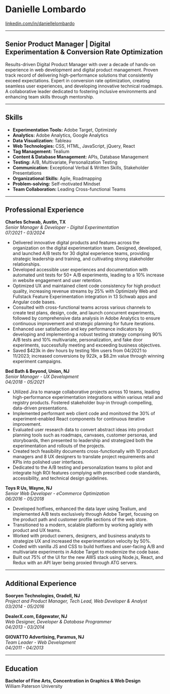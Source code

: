 # Danielle Lombardo
[linkedin.com/in/daniellelombardo](https://www.linkedin.com/in/daniellelombardo)

---

## Senior Product Manager | Digital Experimentation & Conversion Rate Optimization

Results-driven Digital Product Manager with over a decade of hands-on experience in web development and digital product management. Proven track record of delivering high-performance solutions that consistently exceed expectations. Expert in conversion rate optimization, creating seamless user experiences, and developing innovative technical roadmaps. A collaborative leader dedicated to fostering inclusive environments and enhancing team skills through mentorship.

---

## Skills

- **Experimentation Tools:** Adobe Target, Optimizely
- **Analytics:** Adobe Analytics, Google Analytics
- **Data Visualization:** Tableau
- **Web Technologies:** CSS, HTML, JavaScript, jQuery, React
- **Tag Management:** Tealium
- **Content & Database Management:** APIs, Database Management
- **Testing:** A/B, Multivariate, Personalization Testing
- **Communication:** Exceptional Verbal & Written Skills, Stakeholder Presentations
- **Organizational Skills:** Agile, Roadmapping
- **Problem-solving:** Self-motivated Mindset
- **Team Collaboration:** Leading Cross-functional Teams

---

## Professional Experience

**Charles Schwab, Austin, TX**  
*Senior Manager & Developer - Digital Experimentation*  
*07/2021 - 03/2024*  

- Delivered innovative digital products and features across the organization on the digital experimentation team. Designed, developed, and launched A/B tests for 30 digital experience teams, providing strategic leadership and training, and cultivating strong stakeholder relationships.
- Developed accessible user experiences and documentation with automated unit tests for 50+ A/B experiments, leading to a 10% increase in website engagement and user retention.
- Optimized UX and maintained client code consistency for high product quality, increasing revenue streams by 25% with Optimizely Web and Fullstack Feature Experimentation integration in 13 Schwab apps and Angular code bases.
- Consulted with cross-functional teams across various channels to create test plans, design, code, and launch concurrent experiments, followed by comprehensive data analysis in Adobe Analytics to ensure continuous improvement and strategic planning for future iterations.
- Enhanced user satisfaction and key performance indicators by developing and implementing a robust testing strategy comprising 90% A/B tests and 10% multivariate, personalization, and fake door experiments, successfully meeting and exceeding business objectives.
- Saved $423k in dev hours by testing 16m users from 04/2021 to 11/2023; increased conversions by 922k, a $8.2m value through winning experiment campaigns.

**Bed Bath & Beyond, Union, NJ**  
*Senior Manager - UX Development*  
*04/2018 - 05/2021*  

- Utilized Jira to manage collaborative projects across 10 teams, leading high-performance experimentation integrations within various retail and registry products. Fostered stakeholder buy-in through compelling, data-driven presentations.
- Implemented performant web client code and monitored the 30% of experiment-enabled React components for continuous iterative improvement.
- Evaluated user research data to convert abstract ideas into product planning tools such as roadmaps, canvases, customer personas, and storyboards, then presented to leadership and strategized both the experimentation and rollouts of the projects.
- Created tech feasibility documents cross-functionally with 10 product managers and 8 UX designers to translate project requirements and KPIs into polished user interfaces.
- Dedicated to the A/B testing and personalization teams to pilot and integrate high ROI features complying with prescribed code standards, accessibility, and technical design guidelines.

**Toys R Us, Wayne, NJ**  
*Senior Web Developer - eCommerce Optimization*  
*06/2016 - 05/2018*  

- Developed hotfixes, enhanced the data layer using Tealium, and implemented A/B tests exclusively through Adobe Target, focusing on the product path and customer profile sections of the web store.
- Transitioned to a modern, scalable platform by working agilely with product and UX teams.
- Worked with product owners, designers, and business analysts to strategize UX and increased the experimentation velocity by 50%.
- Coded with vanilla JS and CSS to build hotfixes and user-facing A/B and multivariate experiments in Adobe Target to modernize the code base.
- Built out 75% of the UI for the new AWS stack using Node.js, React, and Redux with an API layer being proxied through ATG servers.

---

## Additional Experience

**Sooryen Technologies, Oradell, NJ**  
*Project and Product Manager, Tech Lead, Web Developer & Analyst*  
*03/2014 - 05/2016*

**DealerX.com, Edgewater, NJ**  
*Web Designer, Developer & Database Programmer*  
*04/2013 - 03/2014*

**GIOVATTO Advertising, Paramus, NJ**  
*Team Leader - Web Development*  
*04/2011 - 04/2013*

---

## Education

**Bachelor of Fine Arts, Concentration in Graphics & Web Design**  
William Paterson University
